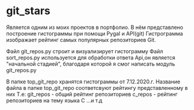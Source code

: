 # git_stars
Является одним из моих проектов в портфолио.
В нём представлено построение гистограммы при помощи Pygal и  API(git)
Гистрограмма изображает рейтинг самых популярных репозиториев Git.

Файл git_repos.py строит и визуализирует гистограмму
Файл sort_repos.py используется для обработки ответа Api,он является "начальной стадией", благодаря которой я смог написать модуль git_repos.py

В папке top_git_repo хранятся гистограммы от 7.12.2020.г.
Название файла в папке top_git_repo соответсвуют рейтингу представленному в них
Т.е: 
   git_repos - общий рейтинг репозиториев
   c_repos - рейтинг репозиториев на тему языка С
   ...и т.д
